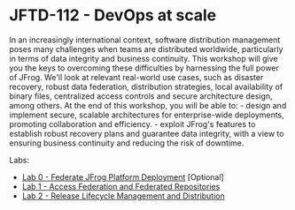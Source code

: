 # JFTD-112 - DevOps at scale

In an increasingly international context, software distribution management poses many challenges when teams are distributed worldwide, particularly in terms of data integrity and business continuity. This workshop will give you the keys to overcoming these difficulties by harnessing the full power of JFrog. We'll look at relevant real-world use cases, such as disaster recovery, robust data federation, distribution strategies, local availability of binary files, centralized access controls and secure architecture design, among others. At the end of this workshop, you will be able to: - design and implement secure, scalable architectures for enterprise-wide deployments, promoting collaboration and efficiency. - exploit JFrog's features to establish robust recovery plans and guarantee data integrity, with a view to ensuring business continuity and reducing the risk of downtime.

Labs:

- [Lab 0 - Federate JFrog Platform Deployment](./Lab-0-Federate-JFrog-Platform-Deployment/README.md) [Optional]
- [Lab 1 - Access Federation and Federated Repositories](./Lab-1-Access_Federation_and_Federated_Repositories/README.md)
- [Lab 2 - Release Lifecycle Management and Distribution](./Lab-2-Release_Lifecycle_Management_and_Distribution/README.md)